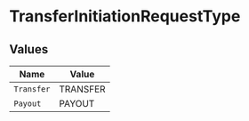 # TransferInitiationRequestType


## Values

| Name       | Value      |
| ---------- | ---------- |
| `Transfer` | TRANSFER   |
| `Payout`   | PAYOUT     |